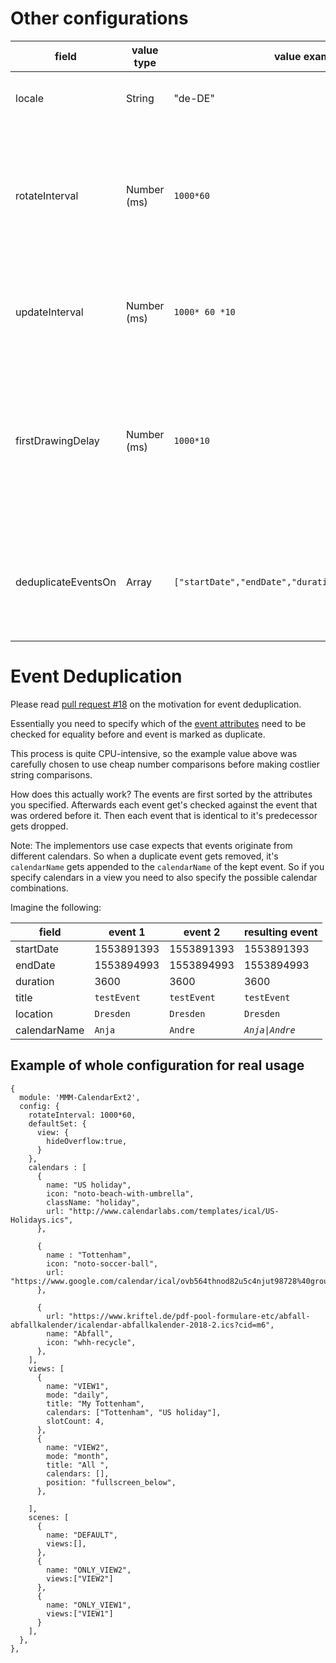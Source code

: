 # Other configurations

|field |value type |value example |default value |memo |
|---|---|---|---|---|
|locale |String |"de-DE" |Your system locale |Set your locale for this module.
|rotateInterval |Number (ms) |`1000*60` |`0` |If set, `Scene` will be rotated per this time. If set as `0`, auto-rotation among the scenes will be disabled.
|updateInterval |Number (ms) |`1000* 60 *10` |`1000*60` |If not auto-rotated, this interval will be used for updating content.
|firstDrawingDelay |Number (ms) |`1000*10` |`1000` |Sometimes, calendar parsing could be somewhat late. You can set delay for first drawing to wait calendar parsing
|deduplicateEventsOn | Array | `["startDate","endDate","duration","title","location"]` | `[]` | define which attributes must be equal in order to remove duplicate events

# Event Deduplication

Please read [pull request #18](https://github.com/eouia/MMM-CalendarExt2/pull/18)
on the motivation for event deduplication.

Essentially you need to specify which of the [event attributes](../Event-Object.md)
need to be checked for equality before and event is marked as duplicate.

This process is quite CPU-intensive, so the example value above was carefully
chosen to use cheap number comparisons before making costlier string
comparisons.

How does this actually work? The events are first sorted by the attributes you
specified. Afterwards each event get's checked against the event that was
ordered before it. Then each event that is identical to it's predecessor gets
dropped.

Note: The implementors use case expects that events originate from different
calendars. So when a duplicate event gets removed, it's `calendarName` gets
appended to the `calendarName` of the kept event. So if you specify calendars
in a view you need to also specify the possible calendar combinations.

Imagine the following:

| field        | event 1     | event 2     | resulting event |
| ---          | ---         | ---         | ---             |
| startDate    | 1553891393  | 1553891393  | 1553891393      |
| endDate      | 1553894993  | 1553894993  | 1553894993      |
| duration     | 3600        | 3600        | 3600            |
| title        | `testEvent` | `testEvent` | `testEvent`     |
| location     | `Dresden`   | `Dresden`   | `Dresden`       |
| calendarName | `Anja`      | `Andre`     | *`Anja\|Andre`*    |


## Example of whole configuration for real usage
```
{
  module: 'MMM-CalendarExt2',
  config: {
    rotateInterval: 1000*60,
    defaultSet: {
      view: {
        hideOverflow:true,
      }
    },
    calendars : [
      {
        name: "US holiday",
        icon: "noto-beach-with-umbrella",
        className: "holiday",
        url: "http://www.calendarlabs.com/templates/ical/US-Holidays.ics",
      },

      {
        name : "Tottenham",
        icon: "noto-soccer-ball",
        url: "https://www.google.com/calendar/ical/ovb564thnod82u5c4njut98728%40group.calendar.google.com/public/basic.ics",
      },

      {
        url: "https://www.kriftel.de/pdf-pool-formulare-etc/abfall-abfallkalender/icalendar-abfallkalender-2018-2.ics?cid=m6",
        name: "Abfall",
        icon: "whh-recycle",
      },
    ],
    views: [
      {
        name: "VIEW1",
        mode: "daily",
        title: "My Tottenham",
        calendars: ["Tottenham", "US holiday"],
        slotCount: 4,
      },
      {
        name: "VIEW2",
        mode: "month",
        title: "All ",
        calendars: [],
        position: "fullscreen_below",
      },

    ],
    scenes: [
      {
        name: "DEFAULT",
        views:[],
      },
      {
        name: "ONLY_VIEW2",
        views:["VIEW2"]
      },
      {
        name: "ONLY_VIEW1",
        views:["VIEW1"]
      }
    ],
  },
},
```

